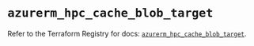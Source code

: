 # `azurerm_hpc_cache_blob_target`

Refer to the Terraform Registry for docs: [`azurerm_hpc_cache_blob_target`](https://registry.terraform.io/providers/hashicorp/azurerm/4.48.0/docs/resources/hpc_cache_blob_target).
